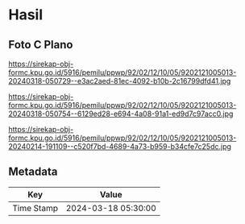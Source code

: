 # Hasil

## Foto C Plano

https://sirekap-obj-formc.kpu.go.id/5916/pemilu/ppwp/92/02/12/10/05/9202121005013-20240318-050729--e3ac2aed-81ec-4092-b10b-2c16799dfd41.jpg

https://sirekap-obj-formc.kpu.go.id/5916/pemilu/ppwp/92/02/12/10/05/9202121005013-20240318-050754--6129ed28-e694-4a08-91a1-ed9d7c97acc0.jpg

https://sirekap-obj-formc.kpu.go.id/5916/pemilu/ppwp/92/02/12/10/05/9202121005013-20240214-191109--c520f7bd-4689-4a73-b959-b34cfe7c25dc.jpg


## Metadata

| Key        | Value               |
| ---------- | ------------------- |
| Time Stamp | 2024-03-18 05:30:00 |




